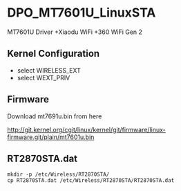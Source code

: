 DPO_MT7601U_LinuxSTA
====================

MT7601U Driver +Xiaodu WiFi +360 WiFi Gen 2

Kernel Configuration
--------------------
+    select WIRELESS_EXT
+    select WEXT_PRIV

Firmware
--------------------
Download mt7691u.bin from here

http://git.kernel.org/cgit/linux/kernel/git/firmware/linux-firmware.git/plain/mt7601u.bin

RT2870STA.dat
--------------------
```
mkdir -p /etc/Wireless/RT2870STA/
cp RT2870STA.dat /etc/Wireless/RT2870STA/RT2870STA.dat
```

